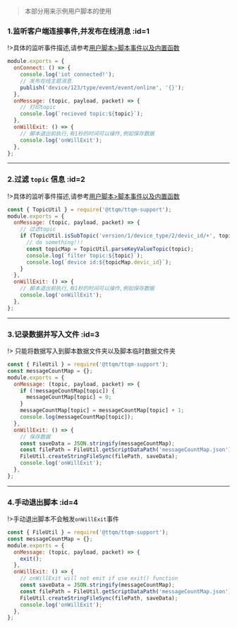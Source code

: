 > 本部分用来示例用户脚本的使用

### 1.监听客户端连接事件,并发布在线消息 :id=1

!>具体的监听事件描述,请参考[用户脚本>脚本事件以及内置函数](zh-cn/user-script/event-function)

```javascript
module.exports = {
  onConnect: () => {
    console.log('iot connected!');
    // 发布在线主题消息
    publish('device/123/type/event/event/online', '{}');
  },
  onMessage: (topic, payload, packet) => {
    // 打印topic
    console.log(`recieved topic:${topic}`);
  },
  onWillExit: () => {
    // 脚本退出前执行,有1秒的时间可以操作,例如保存数据
    console.log('onWillExit');
  },
};
```

---

### 2.过滤 `topic` 信息 :id=2

!>具体的监听事件描述,请参考[用户脚本>脚本事件以及内置函数](zh-cn/user-script/event-function)

```javascript
const { TopicUtil } = require('@ttqm/ttqm-support');
module.exports = {
  onMessage: (topic, payload, packet) => {
    // 过滤topic
    if (TopicUtil.isSubTopic('version/1/device_type/2/devic_id/+', topic)) {
      // do something!!!
      const topicMap = TopicUtil.parseKeyValueTopic(topic);
      console.log(`filter topic:${topic}`);
      console.log(`device id:${topicMap.devic_id}`);
    }
  },
  onWillExit: () => {
    // 脚本退出前执行,有1秒的时间可以操作,例如保存数据
    console.log('onWillExit');
  },
};
```

---

### 3.记录数据并写入文件 :id=3

!> 只能将数据写入到脚本数据文件夹以及脚本临时数据文件夹

```javascript
const { FileUtil } = require('@ttqm/ttqm-support');
const messageCountMap = {};
module.exports = {
  onMessage: (topic, payload, packet) => {
    if (!messageCountMap[topic]) {
      messageCountMap[topic] = 0;
    }
    messageCountMap[topic] = messageCountMap[topic] + 1;
    console.log(messageCountMap[topic]);
  },
  onWillExit: () => {
    // 保存数据
    const saveData = JSON.stringify(messageCountMap);
    const filePath = FileUtil.getScriptDataPath('messageCountMap.json');
    FileUtil.createStringFileSync(filePath, saveData);
    console.log('onWillExit');
  },
};
```

---

### 4.手动退出脚本 :id=4

!>手动退出脚本不会触发`onWillExit`事件

```javascript
const { FileUtil } = require('@ttqm/ttqm-support');
const messageCountMap = {};
module.exports = {
  onMessage: (topic, payload, packet) => {
    exit();
  },
  onWillExit: () => {
    // onWillExit will not emit if use exit() function
    const saveData = JSON.stringify(messageCountMap);
    const filePath = FileUtil.getScriptDataPath('messageCountMap.json');
    FileUtil.createStringFileSync(filePath, saveData);
    console.log('onWillExit');
  },
};
```

